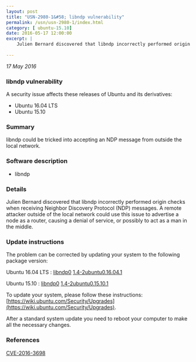 ```yaml
---
layout: post
title: "USN-2980-1&#58; libndp vulnerability"
permalink: /usn/usn-2980-1/index.html
category: [ ubuntu-15.10]
date: 2016-05-17 12:00:00
excerpt: |
    Julien Bernard discovered that libndp incorrectly performed origin checks when receiving Neighbor Discovery Protocol (NDP) messages. A remote attacker outside of the local network could use this issue to advertise a node as a router, causing a denial of service, or possibly to act as a man in the middle. 
    
--- 
```

 
 

*17 May 2016*

### libndp vulnerability

A security issue affects these releases of Ubuntu and its derivatives:

* Ubuntu 16.04 LTS
* Ubuntu 15.10

### Summary

libndp could be tricked into accepting an NDP message from outside the local network.

### Software description

* libndp 

### Details

Julien Bernard discovered that libndp incorrectly performed origin checks when receiving Neighbor Discovery Protocol (NDP) messages. A remote attacker outside of the local network could use this issue to advertise a node as a router, causing a denial of service, or possibly to act as a man in the middle. 

### Update instructions

The problem can be corrected by updating your system to the following package version:

Ubuntu 16.04 LTS
 : [libndp0](https://launchpad.net/ubuntu/+source/libndp) <span> [1.4-2ubuntu0.16.04.1](https://launchpad.net/ubuntu/+source/libndp/1.4-2ubuntu0.16.04.1) </span> 

Ubuntu 15.10
 : [libndp0](https://launchpad.net/ubuntu/+source/libndp) <span> [1.4-2ubuntu0.15.10.1](https://launchpad.net/ubuntu/+source/libndp/1.4-2ubuntu0.15.10.1) </span> 

To update your system, please follow these instructions: [https://wiki.ubuntu.com/Security/Upgrades](https://wiki.ubuntu.com/Security/Upgrades).

After a standard system update you need to reboot your computer to make all the necessary changes. 

### References

 
 [CVE-2016-3698](http://people.ubuntu.com/~ubuntu-security/cve/CVE-2016-3698)
 

